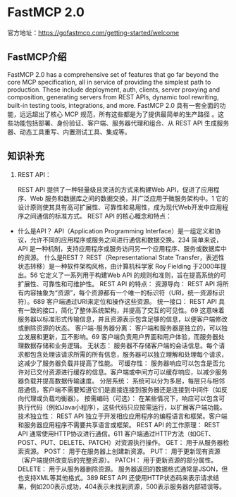 # FastMCP 2.0
官方地址：https://gofastmcp.com/getting-started/welcome

## FastMCP介绍

FastMCP 2.0 has a comprehensive set of features that go far beyond the core MCP specification, all in service of providing the simplest path to production. These include deployment, auth, clients, server proxying and composition, generating servers from REST APIs, dynamic tool rewriting, built-in testing tools, integrations, and more.
FastMCP 2.0 具有一套全面的功能，远远超出了核心 MCP 规范，所有这些都是为了提供最简单的生产路径 。这些功能包括部署、身份验证、客户端、服务器代理和组合、从 REST API 生成服务器、动态工具重写、内置测试工具、集成等。

## 知识补充

1. REST API：

   REST API 提供了一种轻量级且灵活的方式来构建Web API，促进了应用程序、Web 服务和数据库之间的数据交换，并广泛应用于微服务架构中。1 它的设计原则使其具有高可扩展性、可靠性和易用性，成为现代Web开发中应用程序之间通信的标准方式。
   REST API 的核心概念和特点：
* 什么是API？
API（Application Programming Interface）是一组定义和协议，允许不同的应用程序或服务之间进行通信和数据交换。234 简单来说，API 是一种机制，支持应用程序或服务访问另一个应用程序、服务或数据库中的资源。
什么是REST？
REST（Representational State Transfer，表述性状态转移）是一种软件架构风格，由计算机科学家 Roy Fielding 于2000年提出。56 它定义了一系列用于构建Web API 的规则和准则，旨在提高系统的可扩展性、可靠性和可维护性。
REST API 的特点：
资源导向： REST API 将所有内容抽象为“资源”，每个资源都有一个唯一的标识符（URI，统一资源标识符）。689 客户端通过URI来定位和操作这些资源。
统一接口： REST API 具有一致的接口，简化了整体系统架构，并提高了交互的可见性。69 这意味着服务器以标准形式传输信息，并且资源表示包含足够的信息，以便客户端修改或删除资源的状态。
客户端-服务器分离： 客户端和服务器是独立的，可以独立发展和更新，互不影响。69 客户端负责用户界面和用户体验，而服务器处理数据存储和业务逻辑。
无状态： 服务器不存储客户端的会话信息。每个请求都包含处理该请求所需的所有信息，服务器可以独立理解和处理每个请求，这减少了服务器负载并提高了性能。
可缓存性： 服务器响应可以包含是否允许对已交付资源进行缓存的信息。客户端或中间方可以缓存响应，以减少服务器负载并提高数据传输速度。
分层系统： 系统可以分为多层，每层只与相邻层通信，客户端不需要知道它们是直接连接到服务器还是连接到中间件（如反向代理或负载均衡器）。
按需编码（可选）： 在某些情况下，响应可以包含可执行代码（例如Java小程序），这些代码只应按需运行，以扩展客户端功能。
技术独立性： REST API 独立于开发相应应用程序的编程语言和框架。客户端和服务器应用程序不需要共享语言或框架。
REST API 的工作原理：
REST API 通常使用HTTP协议进行通信。611 客户端通过HTTP方法（如GET、POST、PUT、DELETE、PATCH）对资源执行操作。
GET： 用于从服务器检索资源。
POST： 用于在服务器上创建新资源。
PUT： 用于更新现有资源（客户端提供改变后的完整资源）。
PATCH： 用于更新资源的部分属性。
DELETE： 用于从服务器删除资源。
服务器返回的数据格式通常是JSON，但也支持XML等其他格式。389 REST API 还使用HTTP状态码来表示请求结果，例如200表示成功，404表示未找到资源，500表示服务器内部错误等。

